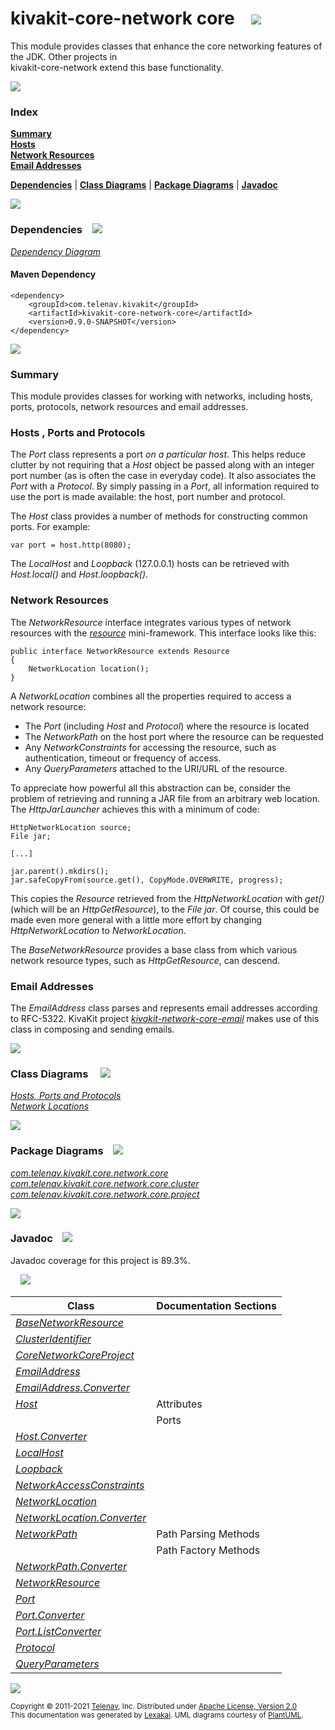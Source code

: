 # kivakit-core-network core &nbsp;&nbsp; <img src="https://www.lexakai.org/images/nucleus-40.png" srcset="https://www.lexakai.org/images/nucleus-40-2x.png 2x"/>

This module provides classes that enhance the core networking features of the JDK. Other projects in  
kivakit-core-network extend this base functionality.

<img src="https://www.kivakit.org/images/horizontal-line-512.png" srcset="https://www.kivakit.org/images/horizontal-line-512@2x.png 2x"/>

### Index

[**Summary**](#summary)  
[**Hosts**](#hosts)  
[**Network Resources**](#network-resources)  
[**Email Addresses**](#email-addresses)  

[**Dependencies**](#dependencies) | [**Class Diagrams**](#class-diagrams) | [**Package Diagrams**](#package-diagrams) | [**Javadoc**](#javadoc)

<img src="https://www.kivakit.org/images/horizontal-line-512.png" srcset="https://www.kivakit.org/images/horizontal-line-512@2x.png 2x"/>

### Dependencies <a name="dependencies"></a> &nbsp;&nbsp; <img src="https://www.lexakai.org/images/dependencies-32.png" srcset="https://www.lexakai.org/images/dependencies-32-2x.png 2x"/>

[*Dependency Diagram*](https://www.kivakit.org/lexakai/kivakit/kivakit-core/network/core/documentation/diagrams/dependencies.svg)

#### Maven Dependency

    <dependency>
        <groupId>com.telenav.kivakit</groupId>
        <artifactId>kivakit-core-network-core</artifactId>
        <version>0.9.0-SNAPSHOT</version>
    </dependency>


<img src="https://www.kivakit.org/images/short-horizontal-line-128.png" srcset="https://www.kivakit.org/images/short-horizontal-line-128@2x.png 2x"/>

[//]: # (start-user-text)

### Summary <a name = "summary"></a>

This module provides classes for working with networks, including hosts, ports, protocols,
network resources and email addresses.

### Hosts <a name = "hosts"></a>, Ports and Protocols

The *Port* class represents a port *on a particular host*. This helps reduce clutter by not requiring
that a *Host* object be passed along with an integer port number (as is often the case in everyday
code). It also associates the *Port* with a *Protocol*. By simply passing in a *Port*, all information
required to use the port is made available: the host, port number and protocol.

The *Host* class provides a number of methods for constructing common ports. For example:

    var port = host.http(8080);

The *LocalHost* and *Loopback* (127.0.0.1) hosts can be retrieved with *Host.local()* and *Host.loopback()*.

### Network Resources <a name = "network-resources"></a>

The *NetworkResource* interface integrates various types of network resources with the [*resource*](../../resource/README.md)
mini-framework. This interface looks like this:

    public interface NetworkResource extends Resource
    {
        NetworkLocation location();
    }

A *NetworkLocation* combines all the properties required to access a network resource:

* The *Port* (including *Host* and *Protocol*) where the resource is located
* The *NetworkPath* on the host port where the resource can be requested
* Any *NetworkConstraints* for accessing the resource, such as authentication, timeout or
  frequency of access.
* Any *QueryParameters* attached to the URI/URL of the resource.

To appreciate how powerful all this abstraction can be, consider the problem of retrieving
and running a JAR file from an arbitrary web location. The *HttpJarLauncher* achieves this
with a minimum of code:

    HttpNetworkLocation source;
    File jar;

    [...]

    jar.parent().mkdirs();
    jar.safeCopyFrom(source.get(), CopyMode.OVERWRITE, progress);

This copies the *Resource* retrieved from the *HttpNetworkLocation* with *get()* (which will be
an *HttpGetResource*), to the *File* *jar*. Of course, this could be made even more general with
a little more effort by changing *HttpNetworkLocation* to *NetworkLocation*.

The *BaseNetworkResource* provides a base class from which various network resource types,
such as *HttpGetResource*, can descend.

### Email Addresses <a name = "email-addresses"></a>

The *EmailAddress* class parses and represents email addresses according to RFC-5322. KivaKit
project [*kivakit-network-core-email*](../email/README.md) makes use of this class in composing and sending emails.

[//]: # (end-user-text)

<img src="https://www.kivakit.org/images/short-horizontal-line-128.png" srcset="https://www.kivakit.org/images/short-horizontal-line-128@2x.png 2x"/>

### Class Diagrams <a name="class-diagrams"></a> &nbsp; &nbsp; <img src="https://www.lexakai.org/images/diagram-32.png" srcset="https://www.lexakai.org/images/diagram-32-2x.png 2x"/>

[*Hosts, Ports and Protocols*](https://www.kivakit.org/lexakai/kivakit/kivakit-core/network/core/documentation/diagrams/diagram-port.svg)  
[*Network Locations*](https://www.kivakit.org/lexakai/kivakit/kivakit-core/network/core/documentation/diagrams/diagram-network-location.svg)

<img src="https://www.kivakit.org/images/short-horizontal-line-128.png" srcset="https://www.kivakit.org/images/short-horizontal-line-128@2x.png 2x"/>

### Package Diagrams <a name="package-diagrams"></a> &nbsp;&nbsp; <img src="https://www.lexakai.org/images/box-32.png" srcset="https://www.lexakai.org/images/box-32-2x.png 2x"/>

[*com.telenav.kivakit.core.network.core*](https://www.kivakit.org/lexakai/kivakit/kivakit-core/network/core/documentation/diagrams/com.telenav.kivakit.core.network.core.svg)  
[*com.telenav.kivakit.core.network.core.cluster*](https://www.kivakit.org/lexakai/kivakit/kivakit-core/network/core/documentation/diagrams/com.telenav.kivakit.core.network.core.cluster.svg)  
[*com.telenav.kivakit.core.network.core.project*](https://www.kivakit.org/lexakai/kivakit/kivakit-core/network/core/documentation/diagrams/com.telenav.kivakit.core.network.core.project.svg)

<img src="https://www.kivakit.org/images/short-horizontal-line-128.png" srcset="https://www.kivakit.org/images/short-horizontal-line-128@2x.png 2x"/>

### Javadoc <a name="javadoc"></a> &nbsp;&nbsp; <img src="https://www.lexakai.org/images/books-32.png" srcset="https://www.lexakai.org/images/books-32-2x.png 2x"/>

Javadoc coverage for this project is 89.3%.  
  
&nbsp; &nbsp;  ![](https://www.kivakit.org/images/meter-90-12.png)



| Class | Documentation Sections |
|---|---|
| [*BaseNetworkResource*](https://www.kivakit.org/javadoc/kivakit/kivakit.core.network.core/com/telenav/kivakit/core/network/core/BaseNetworkResource.html) |  |  
| [*ClusterIdentifier*](https://www.kivakit.org/javadoc/kivakit/kivakit.core.network.core/com/telenav/kivakit/core/network/core/cluster/ClusterIdentifier.html) |  |  
| [*CoreNetworkCoreProject*](https://www.kivakit.org/javadoc/kivakit/kivakit.core.network.core/com/telenav/kivakit/core/network/core/project/CoreNetworkCoreProject.html) |  |  
| [*EmailAddress*](https://www.kivakit.org/javadoc/kivakit/kivakit.core.network.core/com/telenav/kivakit/core/network/core/EmailAddress.html) |  |  
| [*EmailAddress.Converter*](https://www.kivakit.org/javadoc/kivakit/kivakit.core.network.core/com/telenav/kivakit/core/network/core/EmailAddress.Converter.html) |  |  
| [*Host*](https://www.kivakit.org/javadoc/kivakit/kivakit.core.network.core/com/telenav/kivakit/core/network/core/Host.html) | Attributes |  
| | Ports |  
| [*Host.Converter*](https://www.kivakit.org/javadoc/kivakit/kivakit.core.network.core/com/telenav/kivakit/core/network/core/Host.Converter.html) |  |  
| [*LocalHost*](https://www.kivakit.org/javadoc/kivakit/kivakit.core.network.core/com/telenav/kivakit/core/network/core/LocalHost.html) |  |  
| [*Loopback*](https://www.kivakit.org/javadoc/kivakit/kivakit.core.network.core/com/telenav/kivakit/core/network/core/Loopback.html) |  |  
| [*NetworkAccessConstraints*](https://www.kivakit.org/javadoc/kivakit/kivakit.core.network.core/com/telenav/kivakit/core/network/core/NetworkAccessConstraints.html) |  |  
| [*NetworkLocation*](https://www.kivakit.org/javadoc/kivakit/kivakit.core.network.core/com/telenav/kivakit/core/network/core/NetworkLocation.html) |  |  
| [*NetworkLocation.Converter*](https://www.kivakit.org/javadoc/kivakit/kivakit.core.network.core/com/telenav/kivakit/core/network/core/NetworkLocation.Converter.html) |  |  
| [*NetworkPath*](https://www.kivakit.org/javadoc/kivakit/kivakit.core.network.core/com/telenav/kivakit/core/network/core/NetworkPath.html) | Path Parsing Methods |  
| | Path Factory Methods |  
| [*NetworkPath.Converter*](https://www.kivakit.org/javadoc/kivakit/kivakit.core.network.core/com/telenav/kivakit/core/network/core/NetworkPath.Converter.html) |  |  
| [*NetworkResource*](https://www.kivakit.org/javadoc/kivakit/kivakit.core.network.core/com/telenav/kivakit/core/network/core/NetworkResource.html) |  |  
| [*Port*](https://www.kivakit.org/javadoc/kivakit/kivakit.core.network.core/com/telenav/kivakit/core/network/core/Port.html) |  |  
| [*Port.Converter*](https://www.kivakit.org/javadoc/kivakit/kivakit.core.network.core/com/telenav/kivakit/core/network/core/Port.Converter.html) |  |  
| [*Port.ListConverter*](https://www.kivakit.org/javadoc/kivakit/kivakit.core.network.core/com/telenav/kivakit/core/network/core/Port.ListConverter.html) |  |  
| [*Protocol*](https://www.kivakit.org/javadoc/kivakit/kivakit.core.network.core/com/telenav/kivakit/core/network/core/Protocol.html) |  |  
| [*QueryParameters*](https://www.kivakit.org/javadoc/kivakit/kivakit.core.network.core/com/telenav/kivakit/core/network/core/QueryParameters.html) |  |  

[//]: # (start-user-text)



[//]: # (end-user-text)

<img src="https://www.kivakit.org/images/horizontal-line-512.png" srcset="https://www.kivakit.org/images/horizontal-line-512@2x.png 2x"/>

<sub>Copyright &#169; 2011-2021 [Telenav](http://telenav.com), Inc. Distributed under [Apache License, Version 2.0](LICENSE)</sub>  
<sub>This documentation was generated by [Lexakai](https://github.com/Telenav/lexakai). UML diagrams courtesy
of [PlantUML](http://plantuml.com).</sub>

